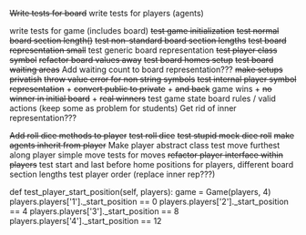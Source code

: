 ~~Write tests for board~~
write tests for players (agents)

write tests for game (includes board)
~~test game initialization~~
~~test normal board section length()~~
~~test non-standard board section lengths~~
~~test board representation small~~
test generic board representation
~~test player class symbol~~
~~refactor board values away~~
~~test board homes setup~~
~~test board waiting areas~~
Add waiting count to board representation???
~~make setups privatish~~
~~throw value error for non string symbols~~
~~test internal player symbol representation~~
    + ~~convert public to private~~
    + ~~and back~~
game wins
    + ~~no winner in initial board~~
    + ~~real winners~~
test game state
board rules / valid actions (keep some as problem for students)
Get rid of inner representation???

~~Add roll dice methods to player~~
~~test roll dice~~
~~test stupid mock dice roll~~
~~make agents inherit from player~~
Make player abstract class
test move furthest along player simple move
tests for moves
~~refactor player interface within players~~
test start and last before home positions for players, different board section lengths
test player order (replace inner rep???)

  def test_player_start_position(self, players):
        game = Game(players, 4)
        players.players['1']._start_position == 0
        players.players['2']._start_position == 4
        players.players['3']._start_position == 8
        players.players['4']._start_position == 12
